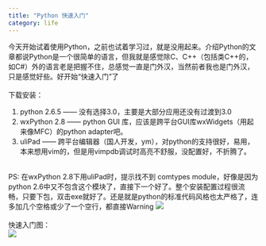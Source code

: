 ```yaml
---
title: "Python 快速入门"
category: life
---
```


今天开始试着使用Python，之前也试着学习过，就是没用起来。介绍Python的文章都说Python是一个很简单的语言，但我就是感觉除C、C++（包括类C++的，如C#）外的语言老是把握不住，总感觉一直是门外汉，当然前者我也是门外汉，只是感觉好些。好开始“快速入门”了<br>
<br>
下载安装：<br>
1. python 2.6.5 —— 没有选择3.0，主要是大部分应用还没有过渡到3.0<br>
2. wxPython 2.8 —— python GUI 库，应该是跨平台GUI库wxWidgets（用起来像MFC）的python adapter吧。<br>
3. uliPad —— 跨平台编辑器（国人开发，ym），对python的支持很好，易用，本来想用vim的，但是用vimpdb调试时高亮不舒服，没配置好，不折腾了。<br>
<br>
PS: 在wxPython 2.8下用uliPad时，提示找不到 comtypes module，好像是因为python 2.6中又不包含这个模块了，直接下一个好了。整个安装配置过程很流畅，只要下包，双击exe就好了。还是就是python的标准代码风格也太严格了，连多加几个空格或少了一个空行，都直接Warning <img src="http://img.baidu.com/hi/jx2/j_0060.gif"><br>
<br>
快速入门图：<br>
<span><img border="0" class="blogimg" small="0" src="http://hiphotos.baidu.com/maxint/pic/item/3006f84c4a31a6ced62afc11.jpg"></span>